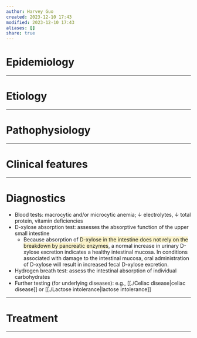 ```yaml
---
author: Harvey Guo
created: 2023-12-10 17:43
modified: 2023-12-10 17:43
aliases: []
share: true
---
```

# Epidemiology


---
# Etiology


---
# Pathophysiology


---
# Clinical features


---
# Diagnostics
- Blood tests: macrocytic and/or microcytic anemia; ↓ electrolytes, ↓ total protein, vitamin deficiencies
- D-xylose absorption test: assesses the absorptive function of the upper small intestine
	- Because absorption of <span style="background:rgba(240, 200, 0, 0.2)">D-xylose in the intestine does not rely on the breakdown by pancreatic enzymes</span>, a normal increase in urinary D-xylose excretion indicates a healthy intestinal mucosa. In conditions associated with damage to the intestinal mucosa, oral administration of D-xylose will result in increased fecal D-xylose excretion.
- Hydrogen breath test: assess the intestinal absorption of individual carbohydrates
- Further testing (for underlying diseases): e.g., [[./Celiac disease|celiac disease]] or [[./Lactose intolerance|lactose intolerance]]

---
# Treatment


---
